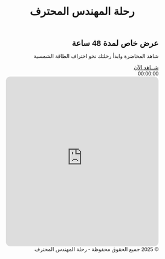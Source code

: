 
<html lang="ar" dir="rtl">
<head>
  <meta charset="UTF-8" />
  <meta name="viewport" content="width=device-width, initial-scale=1.0" />
  <title>عرض خـــاص -رحلة المهندس المحترف</title>
  <link href="https://fonts.googleapis.com/css2?family=Cairo:wght@400;700&display=swap" rel="stylesheet" />
<style>
  * {
    margin: 0;
    padding: 0;
    box-sizing: border-box;
    font-family: 'Cairo', sans-serif;
  }

  body {
    background: #fdf6e3;
    color: #222;
    line-height: 1.6;
  }

  header {
    padding: 20px 40px;
    background-color: #fff8e1;
    display: flex;
    justify-content: space-between;
    align-items: center;
    border-bottom: 1px solid #ddd;
  }

  header h1 {
    font-size: 24px;
    color: #7c5e10;
  }

  .hero {
    position: relative;
    background-image: url('Images/hero.png');
    background-size: cover;
    background-position: center;
    height: 100vh;
    display: flex;
    align-items: center;
    justify-content: center;
    text-align: center;
  }

  .hero::after {
    content: '';
    position: absolute;
    top: 0; left: 0;
    width: 100%; height: 100%;
    background-color: rgba(255, 248, 225, 0.6);
    z-index: 1;
  }

  .hero-content {
    position: relative;
    z-index: 2;
    max-width: 800px;
    padding: 20px;
  }

  .hero h2 {
    font-size: 36px;
    margin-bottom: 20px;
    color: #7c5e10;
  }

  .hero p {
    font-size: 18px;
    color: #4a3f25;
    margin-bottom: 30px;
  }

  .hero a.button {
    padding: 12px 30px;
    background-color: #ffba00;
    color: #000;
    font-weight: bold;
    border: none;
    border-radius: 8px;
    text-decoration: none;
    font-size: 18px;
    transition: background-color 0.3s;
  }

  .hero a.button:hover {
    background-color: #ffaa00;
  }

  #video {
    padding: 60px 20px;
    text-align: center;
    background-color: #fffdf5;
  }

  iframe {
    max-width: 100%;
    border-radius: 12px;
  }

  #countdown {
    font-size: 28px;
    margin-bottom: 30px;
    color: #aa8800;
    font-weight: bold;
  }

  .digital-timer {
    font-size: 48px;
    font-weight: bold;
    color: #aa8800;
    background: #fff3c4;
    padding: 20px 40px;
    border-radius: 12px;
    display: inline-block;
    margin-bottom: 30px;
    box-shadow: 0 0 20px rgba(170, 136, 0, 0.2);
  }

  #expired-message {
    font-size: 24px;
    color: red;
    margin-top: 20px;
  }

  .subscribe-button {
    margin-top: 30px;
    padding: 15px 30px;
    background-color: #ffba00;
    color: #000;
    border: none;
    border-radius: 10px;
    font-size: 18px;
    font-weight: bold;
    cursor: pointer;
    text-decoration: none;
  }

  .subscribe-button:hover {
    background-color: #ffaa00;
  }

  footer {
    background-color: #fff3c4;
    text-align: center;
    padding: 20px;
    color: #555;
    font-size: 14px;
    margin-top: 60px;
  }
</style>



</head>
<body>

  <header>
    <h1>رحلة المهندس المحترف</h1>
  </header>

  <section class="hero">
    <div class="hero-content">
      <h2>عرض خاص لمدة 48 ساعة</h2>
      <p>شاهد المحاضرة وابدأ رحلتك نحو احتراف الطاقة الشمسية</p>
      <a href="#video" class="button">شــاهد الآن</a>
    </div>
  </section>

 <section id="video">
  <div id="countdown" class="digital-timer">00:00:00</div>

  <!-- فيديو Bunny.net -->
  <div class="bunny-video-container">
    <iframe 
      id="bunny-player"
      src="https://iframe.mediadelivery.net/embed/460802/e8b012cb-f646-4d5d-b92d-937b028bdaa2?autoplay=false&muted=false&enableApi=true"
      allowfullscreen
      loading="lazy"
      style="width: 100%; height: 450px; border: none; border-radius: 12px;">
    </iframe>
  </div>

  <div id="expired-message" style="display:none;">⛔ انتهى العرض، نلقاك في العرض القادم!</div>

  <!-- زر الاشتراك (مخفي مبدئيًا) -->
  <a href="https://wa.me/201055690849" class="subscribe-button" target="_blank" id="subscribeBtn" style="display:none;">
    اشترك الآن عبر واتساب
  </a>
</section>


  <footer>
    &copy; 2025 جميع الحقوق محفوظة - رحلة المهندس المحترف
  </footer>

<script>
  function startCountdown() {
    const countdownEl = document.getElementById("countdown");
    const videoContainer = document.getElementById("video-container");
    const expiredMessage = document.getElementById("expired-message");

    let savedTime = localStorage.getItem("offer_expiry");
    if (!savedTime) {
      const expiryTime = new Date().getTime() + 48 * 60 * 60 * 1000;
      localStorage.setItem("offer_expiry", expiryTime);
      savedTime = expiryTime;
    }

    const interval = setInterval(() => {
      const now = new Date().getTime();
      const distance = savedTime - now;

      if (distance <= 0) {
        clearInterval(interval);
        countdownEl.style.display = "none";
        videoContainer.style.display = "none";
        expiredMessage.style.display = "block";
        return;
      }

      const hours = String(Math.floor((distance % (1000 * 60 * 60 * 24)) / (1000 * 60 * 60))).padStart(2, '0');
      const minutes = String(Math.floor((distance % (1000 * 60 * 60)) / (1000 * 60))).padStart(2, '0');
      const seconds = String(Math.floor((distance % (1000 * 60)) / 1000)).padStart(2, '0');

      countdownEl.textContent = `${hours}:${minutes}:${seconds}`;
    }, 1000);
  }

  window.onload = startCountdown;
</script>

</body>
</html>
